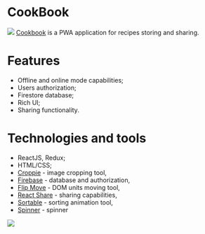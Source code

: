 # CookBook
![](https://rawgit.com/AlesiaGit/cookbook/master/public/chrome/chrome-extensionmanagementpage-48-48.png) 
[Cookbook](https://alesiagit.github.io/cookbook/) is a PWA application for recipes storing and sharing.

# Features 
 - Offline and online mode capabilities;
 - Users authorization;
 - Firestore database;
 - Rich UI;
 - Sharing functionality.

# Technologies and tools
 - ReactJS, Redux;
 - HTML/CSS;
 - [Croppie](https://www.npmjs.com/package/croppie) - image cropping tool,
 - [Firebase](https://www.npmjs.com/package/firebase) - database and authorization,
 - [Flip Move](https://www.npmjs.com/package/react-flip-move) - DOM units moving tool,
 - [React Share](https://www.npmjs.com/package/react-share) - sharing capabilities,
 - [Sortable](https://www.npmjs.com/package/sortablejs) - sorting animation tool,
 - [Spinner](https://www.npmjs.com/package/react16-spinjs) - spinner
 
![](https://rawgit.com/AlesiaGit/cookbook/master/src/img/screens/preview-github.png)